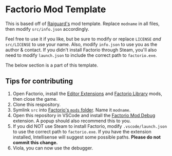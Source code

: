 # Factorio Mod Template
This is based off of [Raiguard's](https://github.com/raiguard) mod template. Replace `modname` in all files, then modify `src/info.json` accordingly.

Feel free to use it if you like, but be sure to modify or replace `LICENSE` *and* `src/LICENSE` to use your name. Also, modify `info.json` to use you as the author & contact. If you didn't install Factorio through Steam, you'll also need to modify `launch.json` to include the correct path to `factorio.exe`.

The below section is a part of this template.

## Tips for contributing
1. Open Factorio, install the [Editor Extensions](https://mods.factorio.com/mod/EditorExtensions) and [Factorio Library](https://mods.factorio.com/mod/flib) mods, then close the game.
2. Clone this respository.
3. Symlink `src` into [Factorio's `mods` folder](https://wiki.factorio.com/Application_directory). Name it `modname`.
4. Open this repository in VSCode and install the [Factorio Mod Debug](https://marketplace.visualstudio.com/items?itemName=justarandomgeek.factoriomod-debug) extension. A popup should also recommend this to you.
5. If you did NOT use Steam to install Factorio, modify `.vscode/launch.json` to use the correct path to `factorio.exe`. If you have the extension installed, Intellisense will suggest some possible paths. **Please do not commit this change.**
6. Viola, you can now use the debugger.
